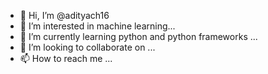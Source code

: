 - 👋 Hi, I’m @adityach16
- 👀 I’m interested in  machine learning...
- 🌱 I’m currently learning python and python frameworks ...
- 💞️ I’m looking to collaborate on ...
- 📫 How to reach me  ...

<!---
adityach16/adityach16 is a ✨ special ✨ repository because its `README.md` (this file) appears on your GitHub profile.
You can click the Preview link to take a look at your changes.
--->
